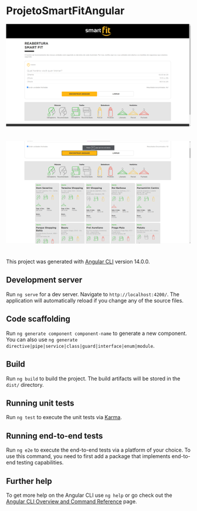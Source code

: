 # ProjetoSmartFitAngular

<img src="https://raw.githubusercontent.com/AndreTipolt/Project-SmartFit-Angular/main/images_for_github/Home.png" alt="" style=" display: block; margin-bottom: 40px;">

<img src="https://raw.githubusercontent.com/AndreTipolt/Project-SmartFit-Angular/main/images_for_github/ListUnits.png" alt="" style=" display: block; margin-bottom: 40px;">

This project was generated with [Angular CLI](https://github.com/angular/angular-cli) version 14.0.0.

## Development server

Run `ng serve` for a dev server. Navigate to `http://localhost:4200/`. The application will automatically reload if you change any of the source files.

## Code scaffolding

Run `ng generate component component-name` to generate a new component. You can also use `ng generate directive|pipe|service|class|guard|interface|enum|module`.

## Build

Run `ng build` to build the project. The build artifacts will be stored in the `dist/` directory.

## Running unit tests

Run `ng test` to execute the unit tests via [Karma](https://karma-runner.github.io).

## Running end-to-end tests

Run `ng e2e` to execute the end-to-end tests via a platform of your choice. To use this command, you need to first add a package that implements end-to-end testing capabilities.

## Further help

To get more help on the Angular CLI use `ng help` or go check out the [Angular CLI Overview and Command Reference](https://angular.io/cli) page.

